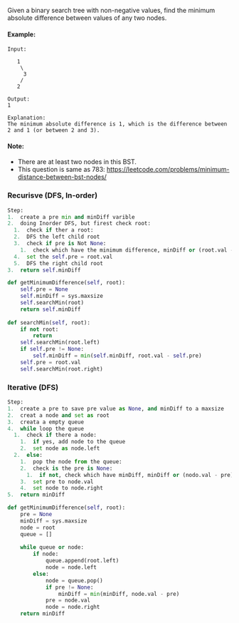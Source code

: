 Given a binary search tree with non-negative values, find the minimum absolute difference between values of any two nodes.


#### Example:
```
Input:

   1
    \
     3
    /
   2

Output:
1

Explanation:
The minimum absolute difference is 1, which is the difference between 2 and 1 (or between 2 and 3).
```
#### Note:
  * There are at least two nodes in this BST.
  * This question is same as 783: https://leetcode.com/problems/minimum-distance-between-bst-nodes/

### Recurisve (DFS, In-order)
```python
Step:
1.  create a pre min and minDiff varible
2.  doing Inorder DFS, but firest check root:
  1.  check if ther a root:
  2.  DFS the left child root
  3.  check if pre is Not None:
    1.  check which have the minimum difference, minDiff or (root.val - self.pre)
  4.  set the self.pre = root.val
  5.  DFS the right child root
3.  return self.minDiff

def getMinimumDifference(self, root):
    self.pre = None
    self.minDiff = sys.maxsize
    self.searchMin(root)
    return self.minDiff
    
def searchMin(self, root):
    if not root:
        return
    self.searchMin(root.left)
    if self.pre != None:
        self.minDiff = min(self.minDiff, root.val - self.pre)
    self.pre = root.val
    self.searchMin(root.right)
```

### Iterative (DFS)
```python
Step:
1.  create a pre to save pre value as None, and minDiff to a maxsize
2.  creat a node and set as root
3.  creata a empty queue 
4.  while loop the queue
  1.  check if there a node:
    1.  if yes, add node to the queue
    2.  set node as node.left
  2.  else:
    1.  pop the node from the queue:
    2.  check is the pre is None:
      1.  if not, check which have minDiff, minDiff or (nodo.val - pre)
    3.  set pre to node.val
    4.  set node to node.right
5.  return minDiff

def getMinimumDifference(self, root):
    pre = None
    minDiff = sys.maxsize
    node = root
    queue = []
    
    while queue or node:
        if node:
            queue.append(root.left)
            node = node.left
        else:
            node = queue.pop()
            if pre != None:
                minDiff = min(minDiff, node.val - pre)
            pre = node.val
            node = node.right
    return minDiff
```
